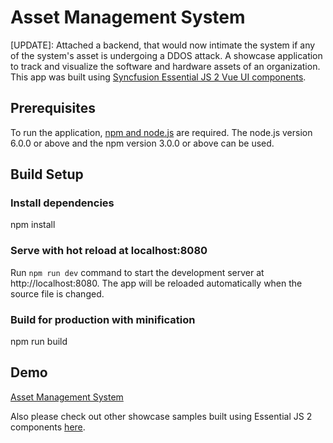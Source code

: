 # Asset Management System
[UPDATE]: Attached a backend, that would now intimate the system if any of the system's asset is undergoing a DDOS attack.
A showcase application to track and visualize the software and hardware assets of an organization. This app was built using [Syncfusion Essential JS 2 Vue UI components](https://www.syncfusion.com/products/vue).

## Prerequisites
   To run the application, [npm and node.js](https://docs.npmjs.com/getting-started/installing-node) are required. The node.js version 6.0.0 or above and the npm version 3.0.0 or above can be used.

## Build Setup

### Install dependencies
   npm install

### Serve with hot reload at localhost:8080
   Run `npm run dev` command to start the development server at http://localhost:8080. The app will be reloaded automatically when the source file is changed.

### Build for production with minification
   npm run build

## Demo

[Asset Management System](https://ej2.syncfusion.com/showcase/vue/assetmanagement)

Also please check out other showcase samples built using Essential JS 2 components [here](https://ej2.syncfusion.com/home/vue.html).
